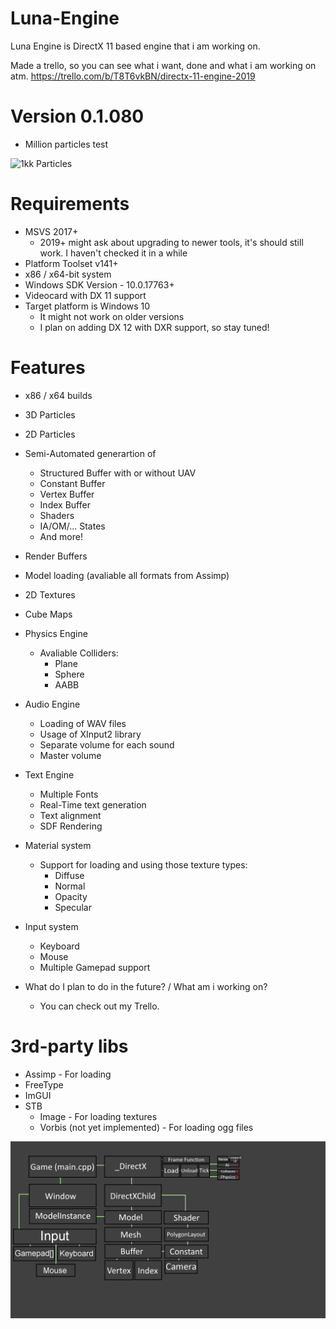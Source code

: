 # Luna-Engine
Luna Engine is DirectX 11 based engine that i am working on.

Made a trello, so you can see what i want, done and what i am working on atm.
https://trello.com/b/T8T6vkBN/directx-11-engine-2019

# Version 0.1.080
* Million particles test

![1kk Particles](Misc/1kkParticles.gif)

# Requirements
* MSVS 2017+ 
   * 2019+ might ask about upgrading to newer tools, it's should still work. I haven't checked it in a while
* Platform Toolset v141+
* x86 / x64-bit system
* Windows SDK Version - 10.0.17763+
* Videocard with DX 11 support
* Target platform is Windows 10
   * It might not work on older versions
   * I plan on adding DX 12 with DXR support, so stay tuned!

# Features
* x86 / x64 builds
* 3D Particles
* 2D Particles
* Semi-Automated generartion of
    * Structured Buffer with or without UAV
    * Constant Buffer
    * Vertex Buffer
    * Index Buffer
    * Shaders
    * IA/OM/... States
    * And more!
* Render Buffers
* Model loading (avaliable all formats from Assimp)
* 2D Textures
* Cube Maps
* Physics Engine
    * Avaliable Colliders:
         * Plane
         * Sphere
         * AABB
* Audio Engine
    * Loading of WAV files
    * Usage of XInput2 library
    * Separate volume for each sound
    * Master volume
* Text Engine
    * Multiple Fonts
    * Real-Time text generation
    * Text alignment
    * SDF Rendering
* Material system
    * Support for loading and using those texture types:
      * Diffuse
      * Normal
      * Opacity
      * Specular
* Input system
    * Keyboard
    * Mouse
    * Multiple Gamepad support

* What do I plan to do in the future? / What am i working on?
    * You can check out my Trello.

# 3rd-party libs
* Assimp - For loading 
* FreeType
* ImGUI
* STB
    * Image - For loading textures
    * Vorbis (not yet implemented) - For loading ogg files

![Oldish Structure](Misc/EngineStructure.png)

